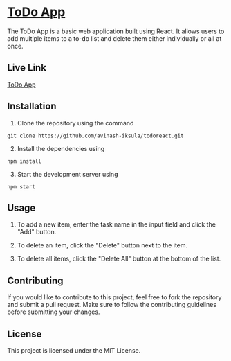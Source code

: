 # [ToDo App](https://avinash-iksula.github.io/todoreact/)

The ToDo App is a basic web application built using React. It allows users to add multiple items to a to-do list and delete them either individually or all at once.

## Live Link 
[ToDo App](https://avinash-iksula.github.io/todoreact/)

## Installation

1. Clone the repository using the command

 `git clone https://github.com/avinash-iksula/todoreact.git`

2. Install the dependencies using

 `npm install`

3. Start the development server using

`npm start`

## Usage

1. To add a new item, enter the task name in the input field and click the "Add" button.

2. To delete an item, click the "Delete" button next to the item.

3. To delete all items, click the "Delete All" button at the bottom of the list.

## Contributing

If you would like to contribute to this project, feel free to fork the repository and submit a pull request. Make sure to follow the contributing guidelines before submitting your changes.

## License

This project is licensed under the MIT License.

